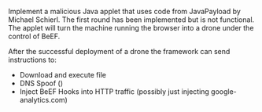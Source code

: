 Implement a malicious Java applet that uses code from JavaPayload by Michael Schierl. The first round has been implemented but is not functional. The applet will turn the machine running the browser into a drone under the control of BeEF.

After the successful deployment of a drone the framework can send instructions to:
 * Download and execute file
 * DNS Spoof ()
 * Inject BeEF Hooks into HTTP traffic (possibly just injecting google-analytics.com)
